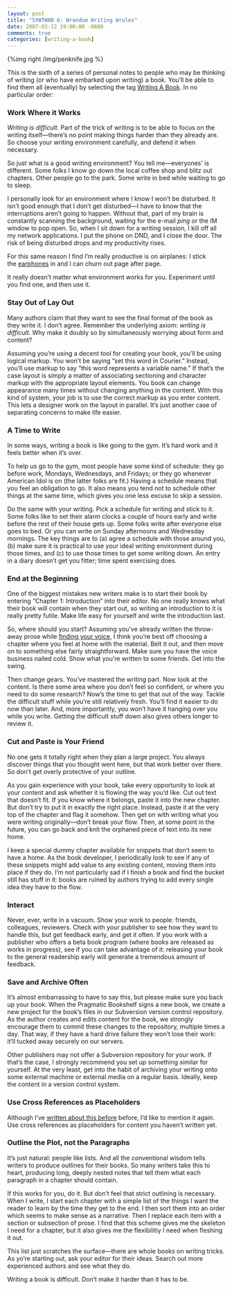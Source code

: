 ```yaml
---
layout: post
title: "SYWTWAB 6: Wrandom Writing Wrules"
date: 2007-03-12 19:00:00 -0600
comments: true
categories: [writing-a-book]
---
```


{%img right /img/penknife.jpg %}

This is the sixth of a series of personal notes to people who may be thinking of writing (or who have embarked upon writing) a book. You’ll be able to find them all (eventually) by selecting the tag <a href="http://pragdave.pragprog.com/pragdave/writing_a_book/index.html">Writing A Book</a>. In no particular order:


### Work Where it Works

_Writing is difficult._ Part of the trick of writing is to be able to
focus on the writing itself—there’s no point making things harder than
they already are. So choose your writing environment carefully, and
defend it when necessary.

So just what is a good writing environment? You tell me—everyones’ is
different. Some folks I know go down the local coffee shop and blitz
out chapters. Other people go to the park. Some write in bed while
waiting to go to sleep.

I personally look for an environment where I know I won’t be
disturbed. It isn’t good enough that I don’t get disturbed—I have to
know that the interruptions aren’t going to happen. Without that, part
of my brain is constantly scanning the background, waiting for the
e-mail _ping_ or the IM window to pop open. So, when I sit down for a
writing session, I kill off all my network applications. I put the
phone on DND, and I close the door. The risk of being disturbed drops
and my productivity rises.

For this same reason I find I’m really productive is on airplanes: I
stick the <a href="http://www.etymotic.com/">earphones</a> in and I
can churn out page after page.

It really doesn’t matter what environment works for you. Experiment
until you find one, and then use it.


### Stay Out of Lay Out

Many authors claim that they want to see the final format of the book
as they write it. I don’t agree. Remember the underlying
axiom: _writing is difficult_. Why make it doubly so by simultaneously
worrying about form and content?

Assuming you’re using a decent tool for creating your book, you’ll be
using logical markup. You won’t be saying “set this word in Courier.”
Instead, you’ll use markup to say “this word represents a variable
name.” If that’s the case layout is simply a matter of associating
sectioning and character markup with the appropriate layout
elements. You book can change appearance many times without changing
anything in the content. With this kind of system, your job is to use
the correct markup as you enter content. This lets a designer work on
the layout in parallel. It’s just another case of separating concerns
to make life easier.

### A Time to Write

In some ways, writing a book is like going to the gym. It’s hard work
and it feels better when it’s over.

To help us go to the gym, most people have some kind of schedule: they
go before work, Mondays, Wednesdays, and Fridays; or they go whenever
American Idol is on (the latter folks are fit.) Having a schedule
means that you feel an obligation to go. It also means you tend not to
schedule other things at the same time, which gives you one less
excuse to skip a session.

Do the same with your writing. Pick a schedule for writing and stick
to it. Some folks like to set their alarm clocks a couple of hours
early and write before the rest of their house gets up. Some folks
write after everyone else goes to bed. Or you can write on Sunday
afternoons and Wednesday mornings. The key things are to (a) agree a
schedule with those around you, (b) make sure it is practical to use
your ideal writing environment during those times, and (c) to use
those times to get some writing down. An entry in a diary doesn’t get
you fitter; time spent exercising does.

### End at the Beginning

One of the biggest mistakes new writers make is to start their book by
entering “Chapter 1: Introduction” into their editor. No one really
knows what their book will contain when they start out, so writing an
introduction to it is really pretty futile. Make life easy for
yourself and write the introduction last.

So, where should you start? Assuming you’ve already written the
throw-away prose while [finding your
voice](/blog/2007/03/11/sywtwab-5-finding-your-voice/), I think you’re
best off choosing a chapter where you feel at home with the
material. Belt it out, and then move on to something else fairly
straightforward. Make sure you have the voice business nailed
cold. Show what you’re written to some friends. Get into the swing.


Then change gears. You’ve mastered the writing part. Now look at the
content. Is there some area where you don’t feel so confident, or
where you need to do some research? Now’s the time to get that out of
the way. Tackle the difficult stuff while you’re still relatively
fresh. You’ll find it easier to do now than later. And, more
importantly, you won’t have it hanging over you while you
write. Getting the difficult stuff down also gives others longer to
review it.


### Cut and Paste is Your Friend

No one gets it totally right when they plan a large project. You
always discover things that you thought went here, but that work
better over there. So don’t get overly protective of your outline.

As you gain experience with your book, take every opportunity to look
at your content and ask whether it is flowing the way you’d like. Cut
out text that doesn’t fit. If you know where it belongs, paste it into
the new chapter. But don’t try to put it in exactly the right
place. Instead, paste it at the very top of the chapter and flag it
somehow. Then get on with writing what you were writing
originally—don’t break your flow. Then, at some point in the future,
you can go back and knit the orphaned piece of text into its new home.

I keep a special dummy chapter available for snippets that don’t seem
to have a home. As the book developer, I periodically look to see if
any of these snippets might add value to any existing content, moving
them into place if they do. I’m not particularly sad if I finish a
book and find the bucket still has stuff in it: books are ruined by
authors trying to add every single idea they have to the flow.

### Interact

Never, ever, write in a vacuum. Show your work to people: friends,
colleagues, reviewers. Check with your publisher to see how they want
to handle this, but get feedback early, and get it often. If you work
with a publisher who offers a beta book program (where books are
released as works in progress), see if you can take advantage of it:
releasing your book to the general readership early will generate a
tremendous amount of feedback.

### Save and Archive Often

It’s almost embarrassing to have to say this, but please make sure you
back up your book. When the Pragmatic Bookshelf signs a new book, we
create a new project for the book’s files in our Subversion version
control repository. As the author creates and edits content for the
book, we strongly encourage them to commit these changes to the
repository, multiple times a day. That way, if they have a hard drive
failure they won’t lose their work: it’ll tucked away securely on our
servers.

Other publishers may not offer a Subversion repository for your
work. If that’s the case, I strongly recommend you set up something
similar for yourself. At the very least, get into the habit of
archiving your writing onto some external machine or external media on
a regular basis. Ideally, keep the content in a version control
system.

### Use Cross References as Placeholders

Although I’ve
[written about this before](/blog/2005/03/16/the-wiki-way-of-writing/)
before, I’d like to mention it again. Use cross
references as placeholders for content you haven’t written yet.


### Outline the Plot, not the Paragraphs

It’s just natural: people like lists. And all the conventional wisdom
tells writers to produce outlines for their books. So many writers
take this to heart, producing long, deeply nested notes that tell them
what each paragraph in a chapter should contain.

If this works for you, do it. But don’t feel that strict outlining is
necessary. When I write, I start each chapter with a simple list of
the things I want the reader to learn by the time they get to the
end. I then sort them into an order which seems to make sense as a
narrative. Then I replace each item with a section or subsection of
prose. I find that this scheme gives me the skeleton I need for a
chapter, but it also gives me the flexibilitiy I need when fleshing it
out.

This list just scratches the surface—there are whole books on writing
tricks. As yo’re starting out, ask your editor for their ideas. Search
out more experienced authors and see what they do.

Writing a book is difficult. Don’t make it harder than it has to be.

